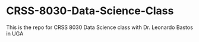 # CRSS-8030-Data-Science-Class
This is the repo for CRSS 8030 Data Science class with Dr. Leonardo Bastos in UGA
